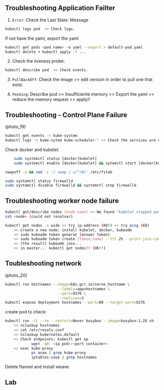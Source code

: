 ## Troubleshooting Application Failter

1. `Error`: Check the Last State: Message

```bash
kubectl logs pod  >> Check logs.
```

If not have the yaml, export the yaml

```bash
kubectl get pods <pod name> -o yaml --export > default-pod.yaml
kubectl delete + kubectl apply -f ...
```

2. Check the liveness probe:

```bash
kubectl describe pod  >> Check events.
```

3. `PullBackOff`:
Check the image >> edit version in order to pull one that exist.

4. `Pending`:
Describe pod >> Insufficiente memory >> Export the yaml >> reduce the memory request >> apply!!

## Troubleshooting - Control Plane Failure

(photo_19)

```bash
kubectl get events -n kube-system
kubectl logs -n kube-sytem kube-scheduler-* >> Check the services are enable
```

Check docker and kubelet:

```bash
    sudo systemctl status [docker|kubelet]
    sudo systemctl enable [docker|kubelet] && sytemctl start [docker|kubelet]
```

```bash
swapoff -a && sed -i '/ swap / s/^/#/' /etc/fstab
```

```bash
sudo systemctl status firewalld
sudo systemctl disable firewalld && systemctl stop firewalld
```

## Troubleshooting worker node failure

```bash
kubectl get/describe nodes [node-name] >> We found "kubelet stopped posting node status."
ssh <node> (could not resolver)
```

```bash
kubectl get nodes -o wide >> try ip-address (KO!) >> try ping (KO)
    >> Create a new node: install kubelet, docker, kubeadm
    >> sudo kubeadm token generat (answer token)
    >> sudo kubeadm token create [token_name] --ttl 2h --print-join-command
    >> (the result) kubeadm join...
    >> in master... kubectl get nodes!! (OK!!)
```

## Toubleshooting network

(photo_20)

```bash
kubectl run hostnames --image=k8s.gcr.io/serve_hostname \
                        --labels=app=hostnames \
                        --port=9376 \
                        --replicas=3
kubectl expose deployment hostnames --port=80 --target-port=9376
```

create pod to check:

```bash
kubectl run -it --rm --restart=Never busybox --image=busybox:1.28 sh
    >> nslookup hostnames
    >> cat /etc/resolv.conf
    >> nslookup kubernetes.default
    >> Check endpoints: kubectl get ep
            wget -q0- <ip pod>:<port container>
    >> exec kube-proxy
            ps auxw | grep kube-proxy
            iptables-save | grep hostnames
```

Delete flannel and install weave

## Lab
